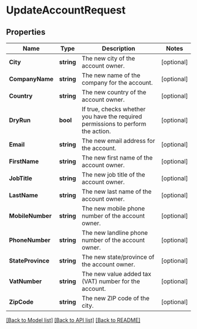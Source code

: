 # UpdateAccountRequest

## Properties

Name | Type | Description | Notes
------------ | ------------- | ------------- | -------------
**City** | **string** | The new city of the account owner. | [optional] 
**CompanyName** | **string** | The new name of the company for the account. | [optional] 
**Country** | **string** | The new country of the account owner. | [optional] 
**DryRun** | **bool** | If true, checks whether you have the required permissions to perform the action. | [optional] 
**Email** | **string** | The new email address for the account. | [optional] 
**FirstName** | **string** | The new first name of the account owner. | [optional] 
**JobTitle** | **string** | The new job title of the account owner. | [optional] 
**LastName** | **string** | The new last name of the account owner. | [optional] 
**MobileNumber** | **string** | The new mobile phone number of the account owner. | [optional] 
**PhoneNumber** | **string** | The new landline phone number of the account owner. | [optional] 
**StateProvince** | **string** | The new state/province of the account owner. | [optional] 
**VatNumber** | **string** | The new value added tax (VAT) number for the account. | [optional] 
**ZipCode** | **string** | The new ZIP code of the city. | [optional] 

[[Back to Model list]](../README.md#documentation-for-models) [[Back to API list]](../README.md#documentation-for-api-endpoints) [[Back to README]](../README.md)


